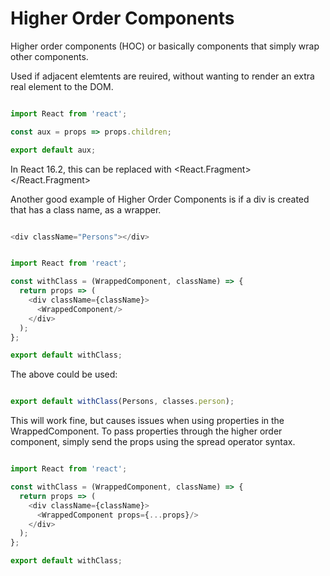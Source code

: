 # Higher Order Components

Higher order components (HOC) or basically components that simply wrap other components.

Used if adjacent elemtents are reuired, without wanting to render an extra real element to the DOM.

``` js

import React from 'react';

const aux = props => props.children;

export default aux;

````

In React 16.2, this can be replaced with <React.Fragment></React.Fragment>

Another good example of Higher Order Components is if a div is created that has a class name, as a wrapper.

``` js

<div className="Persons"></div>

```

``` js

import React from 'react';

const withClass = (WrappedComponent, className) => {
  return props => (
    <div className={className}>
      <WrappedComponent/>
    </div>
  );
};

export default withClass;


```

The above could be used:

``` js

export default withClass(Persons, classes.person);

```

This will work fine, but causes issues when using properties in the WrappedComponent. To pass properties through the higher order component, simply send the props using the spread operator syntax.

``` js

import React from 'react';

const withClass = (WrappedComponent, className) => {
  return props => (
    <div className={className}>
      <WrappedComponent props={...props}/>
    </div>
  );
};

export default withClass;

````
